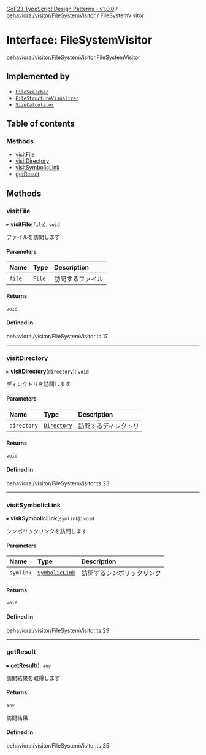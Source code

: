 [GoF23 TypeScript Design Patterns - v1.0.0](../README.md) / [behavioral/visitor/FileSystemVisitor](../modules/behavioral_visitor_FileSystemVisitor.md) / FileSystemVisitor

# Interface: FileSystemVisitor

[behavioral/visitor/FileSystemVisitor](../modules/behavioral_visitor_FileSystemVisitor.md).FileSystemVisitor

## Implemented by

- [`FileSearcher`](../classes/behavioral_visitor_visitors_FileSearcher.FileSearcher.md)
- [`FileStructureVisualizer`](../classes/behavioral_visitor_visitors_FileStructureVisualizer.FileStructureVisualizer.md)
- [`SizeCalculator`](../classes/behavioral_visitor_visitors_SizeCalculator.SizeCalculator.md)

## Table of contents

### Methods

- [visitFile](behavioral_visitor_FileSystemVisitor.FileSystemVisitor.md#visitfile)
- [visitDirectory](behavioral_visitor_FileSystemVisitor.FileSystemVisitor.md#visitdirectory)
- [visitSymbolicLink](behavioral_visitor_FileSystemVisitor.FileSystemVisitor.md#visitsymboliclink)
- [getResult](behavioral_visitor_FileSystemVisitor.FileSystemVisitor.md#getresult)

## Methods

### visitFile

▸ **visitFile**(`file`): `void`

ファイルを訪問します

#### Parameters

| Name | Type | Description |
| :------ | :------ | :------ |
| `file` | [`File`](../classes/structural_composite_File.File.md) | 訪問するファイル |

#### Returns

`void`

#### Defined in

behavioral/visitor/FileSystemVisitor.ts:17

___

### visitDirectory

▸ **visitDirectory**(`directory`): `void`

ディレクトリを訪問します

#### Parameters

| Name | Type | Description |
| :------ | :------ | :------ |
| `directory` | [`Directory`](../classes/structural_composite_Directory.Directory.md) | 訪問するディレクトリ |

#### Returns

`void`

#### Defined in

behavioral/visitor/FileSystemVisitor.ts:23

___

### visitSymbolicLink

▸ **visitSymbolicLink**(`symlink`): `void`

シンボリックリンクを訪問します

#### Parameters

| Name | Type | Description |
| :------ | :------ | :------ |
| `symlink` | [`SymbolicLink`](../classes/structural_composite_SymbolicLink.SymbolicLink.md) | 訪問するシンボリックリンク |

#### Returns

`void`

#### Defined in

behavioral/visitor/FileSystemVisitor.ts:29

___

### getResult

▸ **getResult**(): `any`

訪問結果を取得します

#### Returns

`any`

訪問結果

#### Defined in

behavioral/visitor/FileSystemVisitor.ts:35
